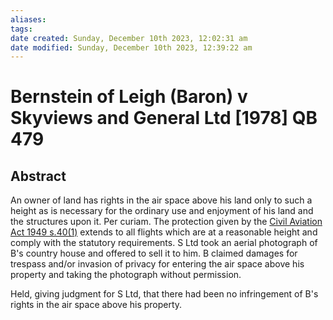 ```yaml
---
aliases: 
tags: 
date created: Sunday, December 10th 2023, 12:02:31 am
date modified: Sunday, December 10th 2023, 12:39:22 am
---
```


# Bernstein of Leigh (Baron) v Skyviews and General Ltd [1978] QB 479

## Abstract

An owner of land has rights in the air space above his land only to such a height as is necessary for the ordinary use and enjoyment of his land and the structures upon it. Per curiam. The protection given by the [Civil Aviation Act 1949 s.40(1)](https://uk.westlaw.com/Document/I3F16A0908F5011E3A094CF791C0A6936/View/FullText.html?originationContext=document&transitionType=DocumentItem&ppcid=b8cbfa7b44564b5aa5d87789e0fb553f&contextData=(sc.Default)) extends to all flights which are at a reasonable height and comply with the statutory requirements. S Ltd took an aerial photograph of B's country house and offered to sell it to him. B claimed damages for trespass and/or invasion of privacy for entering the air space above his property and taking the photograph without permission.

Held, giving judgment for S Ltd, that there had been no infringement of B's rights in the air space above his property.
